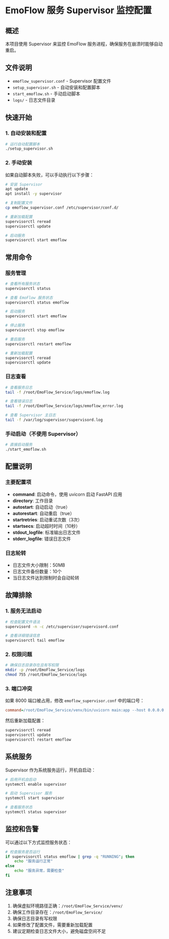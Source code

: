 # EmoFlow 服务 Supervisor 监控配置

## 概述

本项目使用 Supervisor 来监控 EmoFlow 服务进程，确保服务在崩溃时能够自动重启。

## 文件说明

- `emoflow_supervisor.conf` - Supervisor 配置文件
- `setup_supervisor.sh` - 自动安装和配置脚本
- `start_emoflow.sh` - 手动启动脚本
- `logs/` - 日志文件目录

## 快速开始

### 1. 自动安装和配置

```bash
# 运行自动配置脚本
./setup_supervisor.sh
```

### 2. 手动安装

如果自动脚本失败，可以手动执行以下步骤：

```bash
# 安装 Supervisor
apt update
apt install -y supervisor

# 复制配置文件
cp emoflow_supervisor.conf /etc/supervisor/conf.d/

# 重新加载配置
supervisorctl reread
supervisorctl update

# 启动服务
supervisorctl start emoflow
```

## 常用命令

### 服务管理

```bash
# 查看所有服务状态
supervisorctl status

# 查看 EmoFlow 服务状态
supervisorctl status emoflow

# 启动服务
supervisorctl start emoflow

# 停止服务
supervisorctl stop emoflow

# 重启服务
supervisorctl restart emoflow

# 重新加载配置
supervisorctl reread
supervisorctl update
```

### 日志查看

```bash
# 查看服务日志
tail -f /root/EmoFlow_Service/logs/emoflow.log

# 查看错误日志
tail -f /root/EmoFlow_Service/logs/emoflow_error.log

# 查看 Supervisor 主日志
tail -f /var/log/supervisor/supervisord.log
```

### 手动启动（不使用 Supervisor）

```bash
# 直接启动服务
./start_emoflow.sh
```

## 配置说明

### 主要配置项

- **command**: 启动命令，使用 uvicorn 启动 FastAPI 应用
- **directory**: 工作目录
- **autostart**: 自动启动（true）
- **autorestart**: 自动重启（true）
- **startretries**: 启动重试次数（3次）
- **startsecs**: 启动超时时间（10秒）
- **stdout_logfile**: 标准输出日志文件
- **stderr_logfile**: 错误日志文件

### 日志轮转

- 日志文件大小限制：50MB
- 日志文件备份数量：10个
- 当日志文件达到限制时会自动轮转

## 故障排除

### 1. 服务无法启动

```bash
# 检查配置文件语法
supervisord -n -c /etc/supervisor/supervisord.conf

# 查看详细错误信息
supervisorctl tail emoflow
```

### 2. 权限问题

```bash
# 确保日志目录存在且有写权限
mkdir -p /root/EmoFlow_Service/logs
chmod 755 /root/EmoFlow_Service/logs
```

### 3. 端口冲突

如果 8000 端口被占用，修改 `emoflow_supervisor.conf` 中的端口号：

```ini
command=/root/EmoFlow_Service/venv/bin/uvicorn main:app --host 0.0.0.0 --port 8001 --reload
```

然后重新加载配置：

```bash
supervisorctl reread
supervisorctl update
supervisorctl restart emoflow
```

## 系统服务

Supervisor 作为系统服务运行，开机自启动：

```bash
# 启用开机自启动
systemctl enable supervisor

# 启动 Supervisor 服务
systemctl start supervisor

# 查看服务状态
systemctl status supervisor
```

## 监控和告警

可以通过以下方式监控服务状态：

```bash
# 检查服务是否运行
if supervisorctl status emoflow | grep -q "RUNNING"; then
    echo "服务运行正常"
else
    echo "服务异常，需要检查"
fi
```

## 注意事项

1. 确保虚拟环境路径正确：`/root/EmoFlow_Service/venv/`
2. 确保工作目录存在：`/root/EmoFlow_Service/`
3. 确保日志目录有写权限
4. 如果修改了配置文件，需要重新加载配置
5. 建议定期检查日志文件大小，避免磁盘空间不足 
